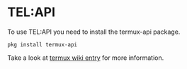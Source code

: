 # TEL:API

To use TEL:API you need to install the termux-api package.

`pkg install termux-api`

Take a look at [termux wiki entry](https://wiki.termux.com/wiki/Termux:API) for more information.

